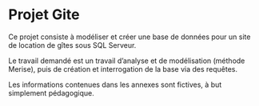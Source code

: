 # Projet Gite

Ce projet consiste à modéliser et créer une base de données pour un site de location de gîtes sous SQL Serveur.


Le travail demandé est un travail d’analyse et de modélisation (méthode Merise), puis de création et interrogation de la base via des requêtes.


Les informations contenues dans les annexes sont fictives, à but simplement pédagogique.
